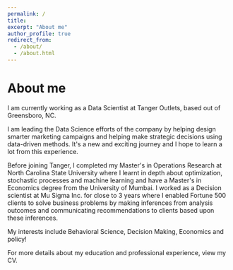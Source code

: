 ```yaml
---
permalink: /
title: 
excerpt: "About me"
author_profile: true
redirect_from: 
  - /about/
  - /about.html
---
```


About me
======
I am currently working as a Data Scientist at Tanger Outlets, based out of Greensboro, NC. 

I am leading the Data Science efforts of the company by helping design smarter marketing campaigns and helping make strategic decisions using data-driven methods. It's a new and exciting journey and I hope to learn a lot from this experience.

Before joining Tanger, I completed my Master's in Operations Research at North Carolina State University where I learnt in depth about optimization, stochastic processes and machine learning and have a Master's in Economics degree from the University of Mumbai. I worked as a Decision scientist at Mu Sigma Inc. for close to 3 years where I enabled Fortune 500 clients to solve business problems by making inferences from analysis outcomes and communicating recommendations to clients based upon these inferences.

My interests include Behavioral Science, Decision Making, Economics and policy!

For more details about my education and professional experience, view my CV.

